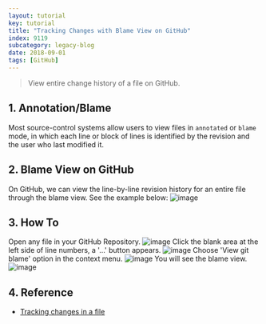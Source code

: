 ```yaml
---
layout: tutorial
key: tutorial
title: "Tracking Changes with Blame View on GitHub"
index: 9119
subcategory: legacy-blog
date: 2018-09-01
tags: [GitHub]
---
```


> View entire change history of a file on GitHub.

## 1. Annotation/Blame
Most source-control systems allow users to view files in `annotated` or `blame` mode, in which each line or block of lines is identified by the revision and the user who last modified it.

## 2. Blame View on GitHub
On GitHub, we can view the line-by-line revision history for an entire file through the blame view. See the example below:
![image](/assets/images/blog/2018-09-01/blame_example.png)

## 3. How To
Open any file in your GitHub Repository.
![image](/assets/images/blog/2018-09-01/file.png)
Click the blank area at the left side of line numbers, a '...' button appears.
![image](/assets/images/blog/2018-09-01/linebar.png)
Choose 'View git blame' option in the context menu.
![image](/assets/images/blog/2018-09-01/contextmenu.png)
You will see the blame view.
![image](/assets/images/blog/2018-09-01/blameview.png)

## 4. Reference
* [Tracking changes in a file](https://help.github.com/articles/tracking-changes-in-a-file/)
